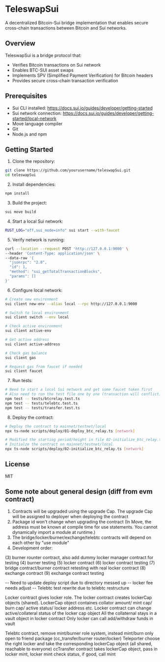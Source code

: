 # TeleswapSui

A decentralized Bitcoin-Sui bridge implementation that enables secure cross-chain transactions between Bitcoin and Sui networks.

## Overview

TeleswapSui is a bridge protocol that:
- Verifies Bitcoin transactions on Sui network
- Enables BTC-SUI asset swaps
- Implements SPV (Simplified Payment Verification) for Bitcoin headers
- Provides secure cross-chain transaction verification

## Prerequisites

- Sui CLI installed: https://docs.sui.io/guides/developer/getting-started
- Sui network connection: https://docs.sui.io/guides/developer/getting-started/local-network
- Move language compiler
- Git
- Node.js and npm

## Getting Started

1. Clone the repository:
```bash
git clone https://github.com/yourusername/teleswapSui.git
cd teleswapSui
```

2. Install dependencies:
```bash
npm install
```

3. Build the project:
```bash
sui move build
```

4. Start a local Sui network:
```bash
RUST_LOG="off,sui_node=info" sui start --with-faucet
```

5. Verify network is running:
```bash
curl --location --request POST 'http://127.0.0.1:9000' \
--header 'Content-Type: application/json' \
--data-raw '{
  "jsonrpc": "2.0",
  "id": 1,
  "method": "sui_getTotalTransactionBlocks",
  "params": []
}'
```

6. Configure local network:
```bash
# Create new environment
sui client new-env --alias local --rpc http://127.0.0.1:9000

# Switch to local environment
sui client switch --env local

# Check active environment
sui client active-env

# Get active address
sui client active-address

# Check gas balance
sui client gas

# Request gas from faucet if needed
sui client faucet
```

7. Run tests:
```bash
# Need to start a local Sui network and get some faucet token first
# Also need to run the test file one by one (transaction will conflict)
npm test -- tests/btcrelay.test.ts
npm test -- tests/telebtc.test.ts
npm test -- tests/transfer.test.ts
```

8. Deploy the contract:
```bash
# Deploy the contract to mainnet/testnet/local 
npx ts-node scripts/deploy/01-deploy_btc_relay.ts [network]

# Modified the starting period/height in file 02-initialize_btc_relay.ts
# Initialze the contract on mainnet/testnet/local 
npx ts-node scripts/deploy/02-initialize_btc_relay.ts [network]
```

## License
MIT


## Some note about general design (diff from evm contract)
1. Contracts will be upgraded using the upgrade Cap. The upgrade Cap will be assigned to deployer when deploying the contract
2. Package id won't change when upgrading the contract (In Move, the address must be known at compile time for use statements. You cannot dynamically import a module at runtime.)
3. The bridge/locker/burner/exchange/telebtc contracts will depend on each other by "use module"
4. Development order: 

  (3) burner rounter contract, also add dummy locker manager contract for testing
  (4) burner testing
  (5) locker contract
  (6) locker contract testing
  (7) bridge contract/burner contract retesting with real locker contract
  (8) exchange contract
  (9) exchange contract testing

-- Need to update deploy script due to directory messed up
-- locker fee needs adjust
-- Telebtc test rewrite due to telebtc restructure




Locker contract gives locker role. The locker contract creates lockerCap objects (shared).
LockerCap object containes collator amount/ mint cap/ burn cap/ active status/ locker address etc. 
Locker contract can change active/collateral status of the locker cap object
All the collaternal stays in a vault object in locker contract
Only locker can call add/withdraw funds in vault 

Telebtc contract, remove mint/burner role system, instead mint/burn only open to friend package (cc_transfer/burner router/locker)
Teleporter choose the right locker and take the corresponding lockerCap object (all shared, reachable to everyone)
ccTransfer contract takes lockerCap object, pass in locker mint, locker mint check status, if good, call mint
